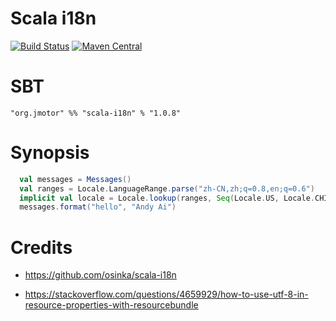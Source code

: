 Scala i18n
==================

[![Build Status](https://travis-ci.com/aiyanbo/scala-i18n.svg?branch=master)](https://travis-ci.com/aiyanbo/scala-i18n)
[![Maven Central](https://maven-badges.herokuapp.com/maven-central/org.jmotor/scala-i18n_2.12/badge.svg)](https://maven-badges.herokuapp.com/maven-central/org.jmotor/scala-i18n_2.12)

# SBT

```
"org.jmotor" %% "scala-i18n" % "1.0.8"
```

# Synopsis

```scala
  val messages = Messages()
  val ranges = Locale.LanguageRange.parse("zh-CN,zh;q=0.8,en;q=0.6")
  implicit val locale = Locale.lookup(ranges, Seq(Locale.US, Locale.CHINA))
  messages.format("hello", "Andy Ai")
```

# Credits

- https://github.com/osinka/scala-i18n

- https://stackoverflow.com/questions/4659929/how-to-use-utf-8-in-resource-properties-with-resourcebundle
